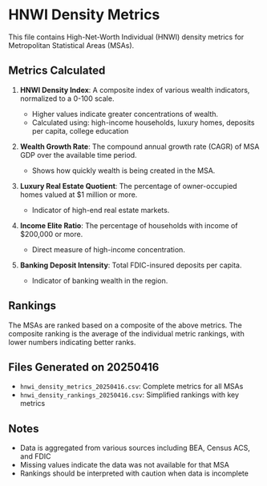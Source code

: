 # HNWI Density Metrics

This file contains High-Net-Worth Individual (HNWI) density metrics for Metropolitan Statistical Areas (MSAs).

## Metrics Calculated

1. **HNWI Density Index**: A composite index of various wealth indicators, normalized to a 0-100 scale.
   - Higher values indicate greater concentrations of wealth.
   - Calculated using: high-income households, luxury homes, deposits per capita, college education

2. **Wealth Growth Rate**: The compound annual growth rate (CAGR) of MSA GDP over the available time period.
   - Shows how quickly wealth is being created in the MSA.

3. **Luxury Real Estate Quotient**: The percentage of owner-occupied homes valued at $1 million or more.
   - Indicator of high-end real estate markets.

4. **Income Elite Ratio**: The percentage of households with income of $200,000 or more.
   - Direct measure of high-income concentration.

5. **Banking Deposit Intensity**: Total FDIC-insured deposits per capita.
   - Indicator of banking wealth in the region.

## Rankings

The MSAs are ranked based on a composite of the above metrics. The composite ranking is the average of the individual metric rankings, with lower numbers indicating better ranks.

## Files Generated on 20250416

- `hnwi_density_metrics_20250416.csv`: Complete metrics for all MSAs
- `hnwi_density_rankings_20250416.csv`: Simplified rankings with key metrics

## Notes

- Data is aggregated from various sources including BEA, Census ACS, and FDIC
- Missing values indicate the data was not available for that MSA
- Rankings should be interpreted with caution when data is incomplete
